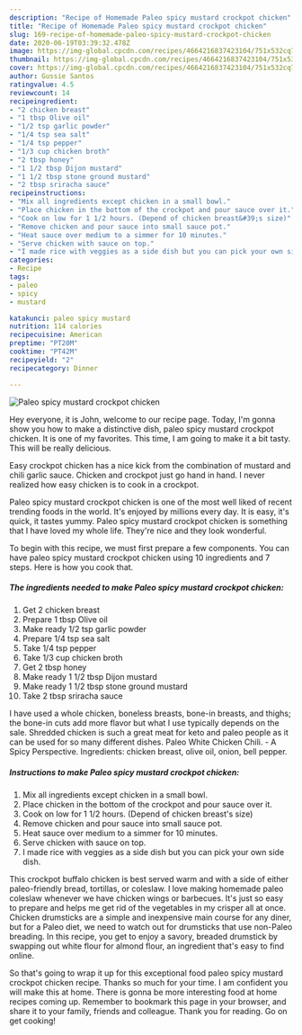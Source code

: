 ```yaml
---
description: "Recipe of Homemade Paleo spicy mustard crockpot chicken"
title: "Recipe of Homemade Paleo spicy mustard crockpot chicken"
slug: 169-recipe-of-homemade-paleo-spicy-mustard-crockpot-chicken
date: 2020-06-19T03:39:32.478Z
image: https://img-global.cpcdn.com/recipes/4664216837423104/751x532cq70/paleo-spicy-mustard-crockpot-chicken-recipe-main-photo.jpg
thumbnail: https://img-global.cpcdn.com/recipes/4664216837423104/751x532cq70/paleo-spicy-mustard-crockpot-chicken-recipe-main-photo.jpg
cover: https://img-global.cpcdn.com/recipes/4664216837423104/751x532cq70/paleo-spicy-mustard-crockpot-chicken-recipe-main-photo.jpg
author: Gussie Santos
ratingvalue: 4.5
reviewcount: 14
recipeingredient:
- "2 chicken breast"
- "1 tbsp Olive oil"
- "1/2 tsp garlic powder"
- "1/4 tsp sea salt"
- "1/4 tsp pepper"
- "1/3 cup chicken broth"
- "2 tbsp honey"
- "1 1/2 tbsp Dijon mustard"
- "1 1/2 tbsp stone ground mustard"
- "2 tbsp sriracha sauce"
recipeinstructions:
- "Mix all ingredients except chicken in a small bowl."
- "Place chicken in the bottom of the crockpot and pour sauce over it."
- "Cook on low for 1 1/2 hours. (Depend of chicken breast&#39;s size)"
- "Remove chicken and pour sauce into small sauce pot."
- "Heat sauce over medium to a simmer for 10 minutes."
- "Serve chicken with sauce on top."
- "I made rice with veggies as a side dish but you can pick your own side dish."
categories:
- Recipe
tags:
- paleo
- spicy
- mustard

katakunci: paleo spicy mustard 
nutrition: 114 calories
recipecuisine: American
preptime: "PT20M"
cooktime: "PT42M"
recipeyield: "2"
recipecategory: Dinner

---
```



![Paleo spicy mustard crockpot chicken](https://img-global.cpcdn.com/recipes/4664216837423104/751x532cq70/paleo-spicy-mustard-crockpot-chicken-recipe-main-photo.jpg)

Hey everyone, it is John, welcome to our recipe page. Today, I'm gonna show you how to make a distinctive dish, paleo spicy mustard crockpot chicken. It is one of my favorites. This time, I am going to make it a bit tasty. This will be really delicious.

Easy crockpot chicken has a nice kick from the combination of mustard and chili garlic sauce. Chicken and crockpot just go hand in hand. I never realized how easy chicken is to cook in a crockpot.

Paleo spicy mustard crockpot chicken is one of the most well liked of recent trending foods in the world. It's enjoyed by millions every day. It is easy, it's quick, it tastes yummy. Paleo spicy mustard crockpot chicken is something that I have loved my whole life. They're nice and they look wonderful.


To begin with this recipe, we must first prepare a few components. You can have paleo spicy mustard crockpot chicken using 10 ingredients and 7 steps. Here is how you cook that.

##### The ingredients needed to make Paleo spicy mustard crockpot chicken:

1. Get 2 chicken breast
1. Prepare 1 tbsp Olive oil
1. Make ready 1/2 tsp garlic powder
1. Prepare 1/4 tsp sea salt
1. Take 1/4 tsp pepper
1. Take 1/3 cup chicken broth
1. Get 2 tbsp honey
1. Make ready 1 1/2 tbsp Dijon mustard
1. Make ready 1 1/2 tbsp stone ground mustard
1. Take 2 tbsp sriracha sauce


I have used a whole chicken, boneless breasts, bone-in breasts, and thighs; the bone-in cuts add more flavor but what I use typically depends on the sale. Shredded chicken is such a great meat for keto and paleo people as it can be used for so many different dishes. Paleo White Chicken Chili. - A Spicy Perspective. Ingredients: chicken breast, olive oil, onion, bell pepper. 

##### Instructions to make Paleo spicy mustard crockpot chicken:

1. Mix all ingredients except chicken in a small bowl.
1. Place chicken in the bottom of the crockpot and pour sauce over it.
1. Cook on low for 1 1/2 hours. (Depend of chicken breast&#39;s size)
1. Remove chicken and pour sauce into small sauce pot.
1. Heat sauce over medium to a simmer for 10 minutes.
1. Serve chicken with sauce on top.
1. I made rice with veggies as a side dish but you can pick your own side dish.


This crockpot buffalo chicken is best served warm and with a side of either paleo-friendly bread, tortillas, or coleslaw. I love making homemade paleo coleslaw whenever we have chicken wings or barbecues. It&#39;s just so easy to prepare and helps me get rid of the vegetables in my crisper all at once. Chicken drumsticks are a simple and inexpensive main course for any diner, but for a Paleo diet, we need to watch out for drumsticks that use non-Paleo breading. In this recipe, you get to enjoy a savory, breaded drumstick by swapping out white flour for almond flour, an ingredient that&#39;s easy to find online. 

So that's going to wrap it up for this exceptional food paleo spicy mustard crockpot chicken recipe. Thanks so much for your time. I am confident you will make this at home. There is gonna be more interesting food at home recipes coming up. Remember to bookmark this page in your browser, and share it to your family, friends and colleague. Thank you for reading. Go on get cooking!
